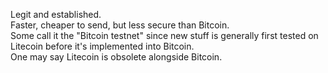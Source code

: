 Legit and established.<br>
Faster, cheaper to send, but less secure than Bitcoin.<br>
Some call it the "Bitcoin testnet" since new stuff is generally first tested on Litecoin before it's implemented into Bitcoin.<br>
One may say Litecoin is obsolete alongside Bitcoin.<br>
